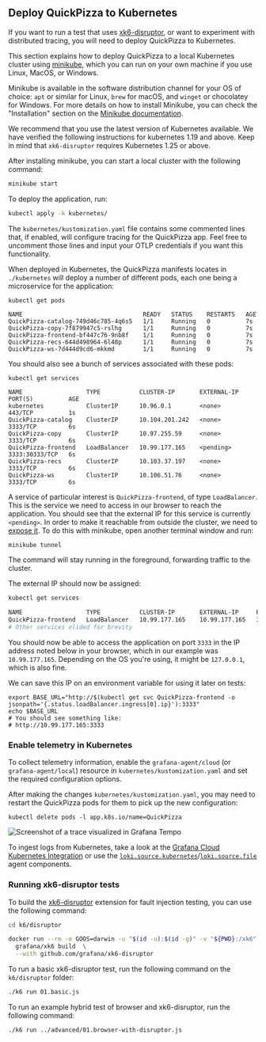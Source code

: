 
## Deploy QuickPizza to Kubernetes

If you want to run a test that uses [xk6-disruptor](https://grafana.com/docs/k6/latest/testing-guides/injecting-faults-with-xk6-disruptor/first-steps/), or want to experiment with distributed tracing, you will need to deploy QuickPizza to Kubernetes. 


This section explains how to deploy QuickPizza to a local Kubernetes cluster using [minikube](https://minikube.sigs.k8s.io/docs/start/), which you can run on your own machine if you use Linux, MacOS, or Windows.

Minikube is available in the software distribution channel for your OS of choice: `apt` or similar for Linux, `brew` for macOS, and `winget` or chocolatey for Windows. For more details on how to install Minikube, you can check the "Installation" section on the [Minikube documentation](https://minikube.sigs.k8s.io/docs/start/).

We recommend that you use the latest version of Kubernetes available. We have verified the following instructions for kubernetes 1.19 and above. Keep in mind that `xk6-disruptor` requires Kubernetes 1.25 or above.

After installing minikube, you can start a local cluster with the following command:

```bash
minikube start
```

To deploy the application, run: 

```bash
kubectl apply -k kubernetes/
```

The `kubernetes/kustomization.yaml` file contains some commented lines that, if enabled, will configure tracing for the QuickPizza app. Feel free to uncomment those lines and input your OTLP credentials if you want this functionality.

When deployed in Kubernetes, the QuickPizza manifests locates in `./kubernetes` will deploy a number of different pods, each one being a microservice for the application:

```
kubectl get pods

NAME                                  READY   STATUS    RESTARTS   AGE
QuickPizza-catalog-749d46c785-4q6s5   1/1     Running   0          7s
QuickPizza-copy-7f879947c5-rslhg      1/1     Running   0          7s
QuickPizza-frontend-bf447c76-9nb8f    1/1     Running   0          7s
QuickPizza-recs-644d498964-6l48p      1/1     Running   0          7s
QuickPizza-ws-7d444d9cd6-mkkmd        1/1     Running   0          7s
```

You should also see a bunch of services associated with these pods:

```
kubectl get services

NAME                  TYPE           CLUSTER-IP       EXTERNAL-IP   PORT(S)          AGE
kubernetes            ClusterIP      10.96.0.1        <none>        443/TCP          1s
QuickPizza-catalog    ClusterIP      10.104.201.242   <none>        3333/TCP         6s
QuickPizza-copy       ClusterIP      10.97.255.59     <none>        3333/TCP         6s
QuickPizza-frontend   LoadBalancer   10.99.177.165    <pending>     3333:30333/TCP   6s
QuickPizza-recs       ClusterIP      10.103.37.197    <none>        3333/TCP         6s
QuickPizza-ws         ClusterIP      10.106.51.76     <none>        3333/TCP         6s
```

A service of particular interest is `QuickPizza-frontend`, of type `LoadBalancer`. This is the service we need to access in our browser to reach the application. You should see that the external IP for this service is currently `<pending>`. In order to make it reachable from outside the cluster, we need to [expose it](https://grafana.com/docs/k6/latest/testing-guides/injecting-faults-with-xk6-disruptor/expose-your-application/). To do this with minikube, open another terminal window and run:

```bash
minikube tunnel
```

The command will stay running in the foreground, forwarding traffic to the cluster.

The external IP should now be assigned:

```bash
kubectl get services

NAME                  TYPE           CLUSTER-IP       EXTERNAL-IP     PORT(S)          AGE
QuickPizza-frontend   LoadBalancer   10.99.177.165    10.99.177.165   3333:30333/TCP   3m9s
# Other services elided for brevity
```

You should now be able to access the application on port `3333` in the IP address noted below in your browser, which in our example was `10.99.177.165`. Depending on the OS you're using, it might be `127.0.0.1`, which is also fine.

We can save this IP on an environment variable for using it later on tests:

```shell
export BASE_URL="http://$(kubectl get svc QuickPizza-frontend -o jsonpath='{.status.loadBalancer.ingress[0].ip}'):3333"
echo $BASE_URL
# You should see something like:
# http://10.99.177.165:3333
```

### Enable telemetry in Kubernetes

To collect telemetry information, enable the `grafana-agent/cloud` (or `grafana-agent/local`) resource in `kubernetes/kustomization.yaml` and set the required configuration options.

After making the changes `kubernetes/kustomization.yaml`, you may need to restart the QuickPizza pods for them to pick up the new configuration:

```shell
kubectl delete pods -l app.k8s.io/name=QuickPizza
```

![Screenshot of a trace visualized in Grafana Tempo](https://github.com/grafana/QuickPizza/assets/969721/4088f92b-c98c-4631-9681-c2ce8a49d721)

To ingest logs from Kubernetes, take a look at the [Grafana Cloud Kubernetes Integration](https://grafana.com/solutions/kubernetes) or use the [`loki.source.kubernetes`](https://grafana.com/docs/agent/latest/flow/reference/components/loki.source.kubernetes/)/[`loki.source.file`](https://grafana.com/docs/agent/latest/flow/reference/components/local.file_match/#send-kubernetes-pod-logs-to-loki) agent components.

### Running xk6-disruptor tests

To build the [xk6-disruptor](https://github.com/grafana/xk6-disruptor) extension for fault injection testing, you can use the following command:

```bash
cd k6/disruptor

docker run --rm -e GOOS=darwin -u "$(id -u):$(id -g)" -v "${PWD}:/xk6" \
  grafana/xk6 build  \
  --with github.com/grafana/xk6-disruptor
```

To run a basic xk6-disruptor test, run the following command on the `k6/disruptor` folder:

```bash
./k6 run 01.basic.js
```

To run an example hybrid test of browser and xk6-disruptor, run the following command:

```bash
./k6 run ../advanced/01.browser-with-disruptor.js
```